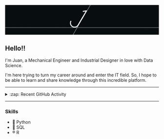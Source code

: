 <img src="https://github.com/wanaguirre/wanaguirre/blob/main/1_gif.gif">

## Hello!!

I'm Juan, a Mechanical Engineer and Industrial Designer in love with Data Science. 

I'm here trying to turn my career around and enter the IT field. So, I hope to be able to learn and share knowledge through this incredible platform.

---

<details>
  <summary>:zap: Recent GitHub Activity</summary>
  
<!--START_SECTION:activity-->

<!--END_SECTION:activity-->
</details>

---
  
### Skills
* 🐍 Python
* 🐘 SQL
* :registered: R
